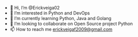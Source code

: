 - 👋 Hi, I’m @Erickveiga02
- 👀 I’m interested in Python and DevOps
- 🌱 I’m currently learning Python, Java and Golang
- 💞️ I’m looking to collaborate on Open Source project Python
- 📫 How to reach me erickveigaf2009@gmail.com

<!---
Erickveiga02/Erickveiga02 is a ✨ special ✨ repository because its `README.md` (this file) appears on your GitHub profile.
You can click the Preview link to take a look at your changes.
--->

